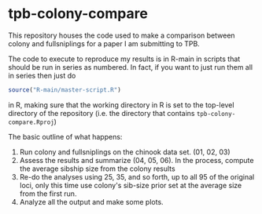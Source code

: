 # tpb-colony-compare

This repository houses the code used to make a comparison between colony
and fullsniplings for a paper I am submitting to TPB.  

The code to execute to reproduce my results is in R-main in scripts that should
be run in series as numbered.   In fact, if you want to just run them all in series
then just do

```r
source("R-main/master-script.R")
```
in R, making sure that the working directory in R is set to the top-level directory
of the repository (i.e. the directory that contains `tpb-colony-compare.Rproj`)

The basic outline of what happens:

1. Run colony and fullsniplings on the chinook data set. (01, 02, 03)
2. Assess the results and summarize (04, 05, 06).  In the process, compute the
average sibship size from the colony results
3. Re-do the analyses using 25, 35, and so forth, up to all 95 of the original loci, only
this time use colony's sib-size prior set at the average size from the first run.
4. Analyze all the output and make some plots.

